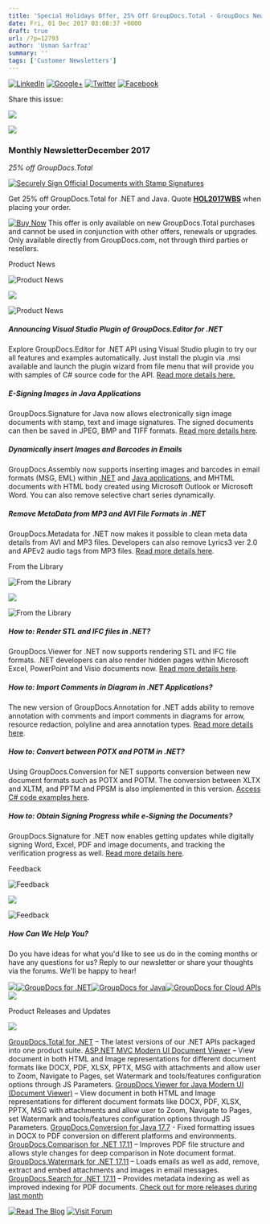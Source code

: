 ```yaml
---
title: 'Special Holidays Offer, 25% Off GroupDocs.Total - GroupDocs Newsletter December 2017'
date: Fri, 01 Dec 2017 03:08:37 +0000
draft: true
url: /?p=12793
author: 'Usman Sarfraz'
summary: ''
tags: ['Customer Newsletters']
---
```


[![LinkedIn](https://newsletter.groupdocs.com/uploadimages/image/linkedIn-Icon.png)](https://www.linkedin.com/company/2464175?utm_source=nl&utm_campaign=nl-dec17&utm_medium=link) [![Google+](https://newsletter.groupdocs.com/uploadimages/image/googlePlus-Icon.png)](https://plus.google.com/u/0/b/103611049630322465740/+GroupDocs/?utm_source=nl&utm_campaign=nl-dec17&utm_medium=link) [![Twitter](https://newsletter.groupdocs.com/uploadimages/image/twitter-Icon.png)](https://twitter.com/GroupDocs?utm_source=nl&utm_campaign=nl-dec17&utm_medium=link) [![Facebook](https://newsletter.groupdocs.com/uploadimages/image/facebook-Icon.png)](https://www.facebook.com/GroupDocsApp/?utm_source=nl&utm_campaign=nl-dec17&utm_medium=link)

Share this issue:

![](https://newsletter.aspose.com/uploadimages/image/asposeimages/newsletter/separator-690px.png)

[![](https://newsletter.groupdocs.com/uploadimages/image/logo-white.png)](https://www.groupdocs.com/?utm_source=nl&utm_campaign=nl-dec17&utm_medium=link)

### Monthly NewsletterDecember 2017

_25% off GroupDocs.Total_

[![Securely Sign Official Documents with Stamp Signatures](https://newsletter.groupdocs.com/uploadimages/image/advert_dec_2017-gd.png)](https://purchase.groupdocs.com/order-online-step-1-of-8.aspx?utm_source=nl&utm_campaign=nl-dec17&utm_medium=link)

Get 25% off GroupDocs.Total for .NET and Java. Quote [**HOL2017WBS**](https://purchase.groupdocs.com/order-online-step-1-of-8.aspx?utm_source=nl&utm_campaign=nl-dec17&utm_medium=link) when placing your order.

[![Buy Now](https://newsletter.groupdocs.com/uploadimages/image/ActionButtonsDec2017-gd.png "Buy NOW")](https://purchase.groupdocs.com/order-online-step-1-of-8.aspx?utm_source=nl&utm_campaign=nl-dec17&utm_medium=link) This offer is only available on new GroupDocs.Total purchases and cannot be used in conjunction with other offers, renewals or upgrades. Only available directly from GroupDocs.com, not through third parties or resellers.

Product News

![Product News](https://newsletter.aspose.com/uploadimages/image/asposeimages/newsletter/productNews-Icon.png)

![](https://newsletter.aspose.com/uploadimages/image/asposeimages/newsletter/separator-630px.png)

![Product News](https://newsletter.aspose.com/uploadimages/image/asposeimages/newsletter/productNews-Icon.png)

##### Announcing Visual Studio Plugin of GroupDocs.Editor for .NET

Explore GroupDocs.Editor for .NET API using Visual Studio plugin to try our all features and examples automatically. Just install the plugin via .msi available and launch the plugin wizard from file menu that will provide you with samples of C# source code for the API. [Read more details here.](https://blog.groupdocs.com/2017/11/13/groupdocs.editor-for-.net-plugin-for-visual-studio/?utm_source=nl&utm_campaign=nl-dec17&utm_medium=link)

##### E-Signing Images in Java Applications

GroupDocs.Signature for Java now allows electronically sign image documents with stamp, text and image signatures. The signed documents can then be saved in JPEG, BMP and TIFF formats. [Read more details here](https://blog.groupdocs.com/2017/11/04/e-signing-api-for-java-v17.8.0/?utm_source=nl&utm_campaign=nl-dec17&utm_medium=link).

##### Dynamically insert Images and Barcodes in Emails

GroupDocs.Assembly now supports inserting images and barcodes in email formats (MSG, EML) within [.NET](https://blog.groupdocs.com/2017/11/16/dynamic-insertion-of-images-and-barcode-using-groupdocs.assembly-for-.net-v17.11/?utm_source=nl&utm_campaign=nl-dec17&utm_medium=link) and [Java applications](https://blog.groupdocs.com/2017/11/16/remove-chart-series-dynamically-in-groupdocs.assembly-for-java-v17.11/?utm_source=nl&utm_campaign=nl-dec17&utm_medium=link), and MHTML documents with HTML body created using Microsoft Outlook or Microsoft Word. You can also remove selective chart series dynamically.

##### Remove MetaData from MP3 and AVI File Formats in .NET

GroupDocs.Metadata for .NET now makes it possible to clean meta data details from AVI and MP3 files. Developers can also remove Lyrics3 ver 2.0 and APEv2 audio tags from MP3 files. [Read more details here](https://blog.groupdocs.com/2017/11/22/clean-metadata-from-avi-mp3-format-groupdocs.metadata-for-.net-17.11/?utm_source=nl&utm_campaign=nl-dec17&utm_medium=link).

From the Library

![From the Library](https://newsletter.aspose.com/uploadimages/image/asposeimages/newsletter/fromLibrary-Icon.png)

![](https://newsletter.aspose.com/uploadimages/image/asposeimages/newsletter/separator-630px.png)

![From the Library](https://newsletter.aspose.com/uploadimages/image/asposeimages/newsletter/fromLibrary-Icon.png)

##### How to: Render STL and IFC files in .NET?

GroupDocs.Viewer for .NET now supports rendering STL and IFC file formats. .NET developers can also render hidden pages within Microsoft Excel, PowerPoint and Visio documents now. [Read more details here](https://blog.groupdocs.com/2017/10/30/render-stl-and-ifc-file-formats-groupdocs.viewer-for-.net-17.10/?utm_source=nl&utm_campaign=nl-dec17&utm_medium=link).

##### How to: Import Comments in Diagram in .NET Applications?

The new version of GroupDocs.Annotation for .NET adds ability to remove annotation with comments and import comments in diagrams for arrow, resource redaction, polyline and area annotation types. [Read more details here](https://blog.groupdocs.com/2017/11/10/documents-annotation-for-.net-v17.11/?utm_source=nl&utm_campaign=nl-dec17&utm_medium=link).

##### How to: Convert between POTX and POTM in .NET?

Using GroupDocs.Conversion for NET supports conversion between new document formats such as POTX and POTM. The conversion between XLTX and XLTM, and PPTM and PPSM is also implemented in this version. [Access C# code examples here](https://blog.groupdocs.com/2017/11/21/conversion-potx-supported-groupdocs.conversion-.net-17.11/?utm_source=nl&utm_campaign=nl-dec17&utm_medium=link).

##### How to: Obtain Signing Progress while e-Signing the Documents?

GroupDocs.Signature for .NET now enables getting updates while digitally signing Word, Excel, PDF and image documents, and tracking the verification progress as well. [Read more details here](https://blog.groupdocs.com/2017/11/09/dotnet-e-signing-api-v17.11/?utm_source=nl&utm_campaign=nl-dec17&utm_medium=link).

Feedback

![Feedback](https://newsletter.aspose.com/uploadimages/image/asposeimages/newsletter/giveFeedback-Icon.png)

![](https://newsletter.aspose.com/uploadimages/image/asposeimages/newsletter/separator-630px.png)

![Feedback](https://newsletter.aspose.com/uploadimages/image/asposeimages/newsletter/giveFeedback-Icon.png)

##### How Can We Help You?

Do you have ideas for what you'd like to see us do in the coming months or have any questions for us? Reply to our newsletter or share your thoughts via the forums. We'll be happy to hear!

![](https://www.aspose.com/Images/Newsletter/april-2017/spacer-nl.png)[![GroupDocs for .NET](https://newsletter.groupdocs.com/uploadimages/image/dotNet-Icon.png)](https://products.groupdocs.com/total/net?utm_source=nl&utm_campaign=nl-dec17&utm_medium=link)[![GroupDocs for Java](https://newsletter.groupdocs.com/uploadimages/image/java-Icon.png)](https://products.groupdocs.com/total/java?utm_source=nl&utm_campaign=nl-dec17&utm_medium=link)[![GroupDocs for Cloud APIs](https://newsletter.groupdocs.com/uploadimages/image/cloudApi-Icon.png)](https://products.groupdocs.com/total/cloud?utm_source=nl&utm_campaign=nl-dec17&utm_medium=link)![](https://www.aspose.com/Images/Newsletter/april-2017/spacer-nl.png)

Product Releases and Updates

![](https://newsletter.aspose.com/uploadimages/image/asposeimages/newsletter/separator-630px.png)

[GroupDocs.Total for .NET](https://products.groupdocs.com/total/net?utm_source=nl&utm_campaign=nl-dec17&utm_medium=link) – The latest versions of our .NET APIs packaged into one product suite. [ASP.NET MVC Modern UI Document Viewer](https://blog.groupdocs.com/2017/11/15/groupdocs.viewer-for-.net-asp.net-mvc-modern-ui-document-viewer-v1.4.0-with-paging-js-parameters-and-zooming/?utm_source=nl&utm_campaign=nl-dec17&utm_medium=link) – View document in both HTML and Image representations for different document formats like DOCX, PDF, XLSX, PPTX, MSG with attachments and allow user to Zoom, Navigate to Pages, set Watermark and tools/features configuration options through JS Parameters. [GroupDocs.Viewer for Java Modern UI (Document Viewer)](https://blog.groupdocs.com/2017/11/24/modern-ui-document-viewer-3.1-paging-js-parameters-zooming-features-groupdocs.viewer-java/?utm_source=nl&utm_campaign=nl-dec17&utm_medium=link) – View document in both HTML and Image representations for different document formats like DOCX, PDF, XLSX, PPTX, MSG with attachments and allow user to Zoom, Navigate to Pages, set Watermark and tools/features configuration options through JS Parameters. [GroupDocs.Conversion for Java 17.7](https://blog.groupdocs.com/2017/11/15/announcing-hotfix-groupdocs.conversion-java-17.7.1/?utm_source=nl&utm_campaign=nl-dec17&utm_medium=link) - Fixed formatting issues in DOCX to PDF conversion on different platforms and environments. [GroupDocs.Comparison for .NET 17.11](https://blog.groupdocs.com/2017/10/31/hot-fix-release-of-groupdocs.metadata-for-.net-version-17.10.2/?utm_source=nl&utm_campaign=nl-dec17&utm_medium=link) – Improves PDF file structure and allows style changes for deep comparison in Note document format. [GroupDocs.Watermark for .NET 17.11](https://blog.groupdocs.com/2017/11/14/working-with-email-messages-using-groupdocs.watermark-for-.net-17.11/?utm_source=nl&utm_campaign=nl-dec17&utm_medium=link) – Loads emails as well as add, remove, extract and embed attachments and images in email messages. [GroupDocs.Search for .NET 17.11](https://blog.groupdocs.com/2017/11/14/groupdocs.search-for-.net-17.11-metadata-indexing/?utm_source=nl&utm_campaign=nl-dec17&utm_medium=link) – Provides metadata indexing as well as improved indexing for PDF documents. [Check out for more releases during last month](https://downloads.groupdocs.com/?utm_source=nl&utm_campaign=nl-dec17&utm_medium=link)

[![Read The Blog](https://newsletter.groupdocs.com/uploadimages/image/readBlog-ActionButton%281%29.png)](https://blog.groupdocs.com/?utm_source=nl&utm_campaign=nl-dec17&utm_medium=link) [![Visit Forum](https://newsletter.groupdocs.com/uploadimages/image/visitForum-ActionButton%281%29.png)](http://www.groupdocs.com/community/forums/default.aspx?utm_source=nl&utm_campaign=nl-dec17&utm_medium=link)



